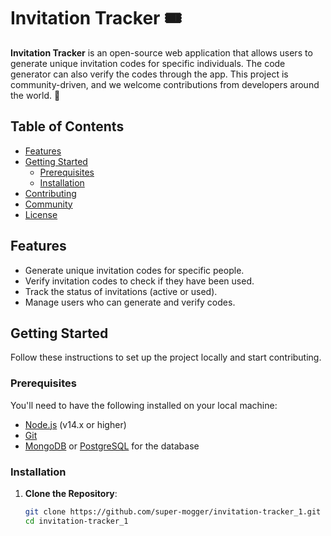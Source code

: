 # Invitation Tracker 🎟️

**Invitation Tracker** is an open-source web application that allows users to generate unique invitation codes for specific individuals. The code generator can also verify the codes through the app. This project is community-driven, and we welcome contributions from developers around the world. 🚀

## Table of Contents
- [Features](#features)
- [Getting Started](#getting-started)
  - [Prerequisites](#prerequisites)
  - [Installation](#installation)
- [Contributing](#contributing)
- [Community](#community)
- [License](#license)

## Features
- Generate unique invitation codes for specific people.
- Verify invitation codes to check if they have been used.
- Track the status of invitations (active or used).
- Manage users who can generate and verify codes.

## Getting Started
Follow these instructions to set up the project locally and start contributing.

### Prerequisites
You'll need to have the following installed on your local machine:
- [Node.js](https://nodejs.org/) (v14.x or higher)
- [Git](https://git-scm.com/)
- [MongoDB](https://www.mongodb.com/) or [PostgreSQL](https://www.postgresql.org/) for the database

### Installation
1. **Clone the Repository**:
   ```bash
   git clone https://github.com/super-mogger/invitation-tracker_1.git
   cd invitation-tracker_1
